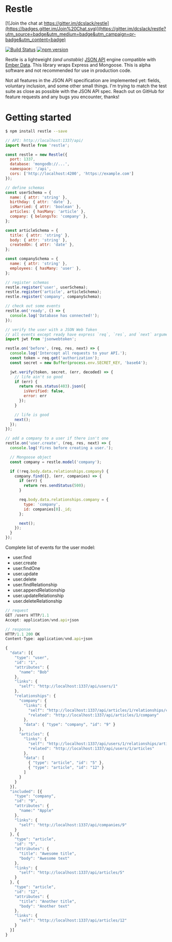 Restle
======

[![Join the chat at https://gitter.im/dcslack/restle](https://badges.gitter.im/Join%20Chat.svg)](https://gitter.im/dcslack/restle?utm_source=badge&utm_medium=badge&utm_campaign=pr-badge&utm_content=badge)

[![Build Status](https://travis-ci.org/dcslack/restle.svg)](https://travis-ci.org/dcslack/restle)
[![npm version](https://badge.fury.io/js/restle.svg)](http://badge.fury.io/js/restle)

Restle is a lightweight *(and unstable)* [JSON API](http://jsonapi.org) engine compatible with [Ember Data](http://emberjs.com/api/data/). This library wraps Express and Mongoose. This is alpha software and not recommended for use in
production code.

Not all features in the JSON API specification are implemented yet: fields, voluntary inclusion, and some other small things.
I'm trying to match the test suite as close as possible with the JSON API spec. Reach out on GitHub for feature requests and
any bugs you encounter, thanks!

Getting started
====

```sh
$ npm install restle --save
```

```js
// API: http://localhost:1337/api/
import Restle from 'restle';

const restle = new Restle({
  port: 1337,
  database: 'mongodb://...',
  namespace: '/api',
  cors: ['http://localhost:4200', 'https://example.com']
});

// define schemas
const userSchema = {
  name: { attr: 'string' },
  birthday: { attr: 'date' },
  isMarried: { attr: 'boolean' },
  articles: { hasMany: 'article' },
  company: { belongsTo: 'company' },
};

const articleSchema = {
  title: { attr: 'string' },
  body: { attr: 'string' },
  createdOn: { attr: 'date' },
};

const companySchema = {
  name: { attr: 'string' },
  employees: { hasMany: 'user' },
};

// register schemas
restle.register('user', userSchema);
restle.register('article', articleSchema);
restle.register('company', companySchema);

// check out some events
restle.on('ready', () => {
  console.log('Database has connected!');
});

// verify the user with a JSON Web Token
// all events except ready have express `req`, `res`, and `next` arguments
import jwt from 'jsonwebtoken';

restle.on('before', (req, res, next) => {
  console.log('Intercept all requests to your API.');
  const token = req.get('authorization');
  const secret = new Buffer(process.env.SECRET_KEY, 'base64');

  jwt.verify(token, secret, (err, decoded) => {
    // life ain't so good
    if (err) {
      return res.status(403).json({
        isVerified: false,
        error: err
      });
    }

    // life is good
    next();
  });
});

// add a company to a user if there isn't one
restle.on('user.create', (req, res, next) => {
  console.log('Fires before creating a user.');

  // Mongoose object
  const company = restle.model('company');

  if (!req.body.data.relationships.company) {
    company.find({}, (err, companies) => {
      if (err) {
        return res.sendStatus(500);
      }

      req.body.data.relationships.company = {
        type: 'company',
        id: companies[0]._id;
      };

      next();
    });  
  }
});
```

Complete list of events for the user model:
* user.find
* user.create
* user.findOne
* user.update
* user.delete
* user.findRelationship
* user.appendRelationship
* user.updateRelationship
* user.deleteRelationship

```js
// request
GET /users HTTP/1.1
Accept: application/vnd.api+json

// response
HTTP/1.1 200 OK
Content-Type: application/vnd.api+json

{
  "data": [{
    "type": "user",
    "id": "1",
    "attributes": {
      "name": "Bob"
    },
    "links": {
      "self": "http://localhost:1337/api/users/1"
    },
    "relationships": {
      "company": {
        "links": {
          "self": "http://localhost:1337/api/articles/1/relationships/company",
          "related": "http://localhost:1337/api/articles/1/company"
        },
        "data": { "type": "company", "id": "9" }
      },
      "articles": {
        "links": {
          "self": "http://localhost:1337/api/users/1/relationships/articles",
          "related": "http://localhost:1337/api/users/1/articles"
        },
        "data": [
          { "type": "article", "id": "5" },
          { "type": "article", "id": "12" }
        ]
      }
    }
  }],
  "included": [{
    "type": "company",
    "id": "9",
    "attributes": {
      "name:" "Apple"
    },
    "links": {
      "self": "http://localhost:1337/api/companies/9"
    }
  }, {
    "type": "article",
    "id": "5",
    "attributes": {
      "title": "Awesome title",
      "body": "Awesome text"
    },
    "links": {
      "self": "http://localhost:1337/api/articles/5"
    }
  }, {
    "type": "article",
    "id": "12",
    "attributes": {
      "title": "Another title",
      "body": "Another text"
    },
    "links": {
      "self": "http://localhost:1337/api/articles/12"
    }
  }]
}

```
